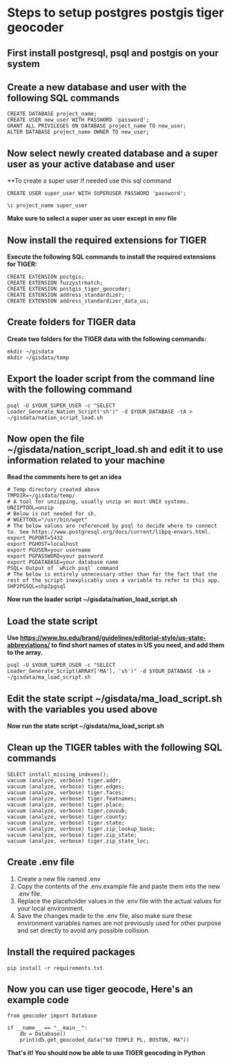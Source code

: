 

# Steps to setup postgres postgis tiger geocoder

## First install postgresql, psql and postgis on your system


## Create a new database and user with the following SQL commands
    CREATE DATABASE project_name;
    CREATE USER new_user WITH PASSWORD 'password';
    GRANT ALL PRIVILEGES ON DATABASE project_name TO new_user;
    ALTER DATABASE project_name OWNER TO new_user;


## Now select newly created database and a super user as your active database and user
**To create a super user if needed use this sql command
```
CREATE USER super_user WITH SUPERUSER PASSWORD 'password';
```

```
\c project_name super_user
```

**Make sure to select a super user as user except in env file**


## Now install the required extensions for TIGER
**Execute the following SQL commands to install the required extensions for TIGER:**

    CREATE EXTENSION postgis;
    CREATE EXTENSION fuzzystrmatch;
    CREATE EXTENSION postgis_tiger_geocoder;
    CREATE EXTENSION address_standardizer;
    CREATE EXTENSION address_standardizer_data_us;


## Create folders for TIGER data
**Create two folders for the TIGER data with the following commands:**
```
mkdir ~/gisdata
mkdir ~/gisdata/temp
```


## Export the loader script from the command line with the following command
```
psql -U $YOUR_SUPER_USER -c "SELECT Loader_Generate_Nation_Script('sh')" -d $YOUR_DATABASE -tA > ~/gisdata/nation_script_load.sh
```


## Now open the file ~/gisdata/nation_script_load.sh and edit it to use information related to your machine
 **Read the comments here to get an idea**
```
# Temp directory created above
TMPDIR=~/gisdata/temp/
# A tool for unzipping, usually unzip on most UNIX systems.
UNZIPTOOL=unzip
# Below is not needed for sh.
# WGETTOOL="/usr/bin/wget"
# The below values are referenced by psql to decide where to connect to. See https://www.postgresql.org/docs/current/libpq-envars.html. 
export PGPORT=5432
export PGHOST=localhost
export PGUSER=your username
export PGPASSWORD=your password
export PGDATABASE=your database name
PSQL= Output of `which psql` command
# The below is entirely unnecessary other than for the fact that the rest of the script inexplicably uses a variable to refer to this app.
SHP2PGSQL=shp2pgsql
```
**Now run the loader script ~/gisdata/nation_load_script.sh**


## Load the state script
**Use https://www.bu.edu/brand/guidelines/editorial-style/us-state-abbreviations/ to find short names of states in US you need, and add them to the array.**
```
psql -U $YOUR_SUPER_USER -c "SELECT Loader_Generate_Script(ARRAY['MA'], 'sh')" -d $YOUR_DATABASE -tA > ~/gisdata/ma_load_script.sh
```


## Edit the state script ~/gisdata/ma_load_script.sh with the variables you used above

**Now run the state script ~/gisdata/ma_load_script.sh**


## Clean up the TIGER tables with the following SQL commands
```
SELECT install_missing_indexes();
vacuum (analyze, verbose) tiger.addr;
vacuum (analyze, verbose) tiger.edges;
vacuum (analyze, verbose) tiger.faces;
vacuum (analyze, verbose) tiger.featnames;
vacuum (analyze, verbose) tiger.place;
vacuum (analyze, verbose) tiger.cousub;
vacuum (analyze, verbose) tiger.county;
vacuum (analyze, verbose) tiger.state;
vacuum (analyze, verbose) tiger.zip_lookup_base;
vacuum (analyze, verbose) tiger.zip_state;
vacuum (analyze, verbose) tiger.zip_state_loc;
```


## Create .env file 

 1. Create a new file named .env
 2. Copy the contents of the .env.example file and paste them into the new .env file.
 3. Replace the placeholder values in the .env file with the actual values for your local environment.
 4. Save the changes made to the .env file, also make sure these environment variables names are not previously used for other purpose and set directly to avoid any possible collision.


## Install the required packages
```
pip install -r requirements.txt
```


## Now you can use tiger geocode, Here's an example code
```
from geocoder import Database

if __name__ == "__main__":
    db = Database()
    print(db.get_geocoded_data("60 TEMPLE PL, BOSTON, MA"))
```
**That's it! You should now be able to use TIGER geocoding in Python**
